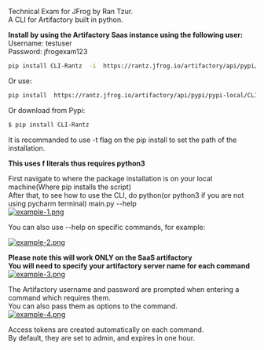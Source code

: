 Technical Exam for JFrog by Ran Tzur.<br>
A CLI for Artifactory built in python.<br>

<b>Install by using the Artifactory Saas instance using the following user:</b><br>
Username: testuser<br>
Password: jfrogexam123
```sh
pip install CLI-Rantz  -i  https://rantz.jfrog.io/artifactory/api/pypi/pypi-local/simple
```

Or use:<br>
```sh
pip install  https://rantz.jfrog.io/artifactory/api/pypi/pypi-local/CLI-Rantz/0.1/CLI-Rantz-0.3.tar.gz
```

Or download from Pypi:<br>
```sh
$ pip install CLI-Rantz
```

It is recommanded to use -t flag on the pip install to set the path of the installation.


<b>This uses f literals thus requires python3</b><br>

First navigate to where the package installation is on your local machine(Where pip installs the script)<br>
After that, to see how to use the CLI, do python(or python3 if you are not using pycharm terminal) main.py --help<br>
[![example-1.png](https://i.postimg.cc/9f3VMzPK/example-1.png)](https://postimg.cc/FYxwCrBV)
<br>

You can also use --help on specific commands, for example:

[![example-2.png](https://i.postimg.cc/7P2h5cfc/example-2.png)](https://postimg.cc/NLQBVd87)
<br>

<b>Please note this will work ONLY on the SaaS artifactory</b><br>
<b>You will need to specify your artifactory server name for each command</b><br>
[![example-3.png](https://i.postimg.cc/15MQXcc2/example-3.png)](https://postimg.cc/TpySHbsJ)
<br>

The Artifactory username and password are prompted when entering a command which requires them.<br>
You can also pass them as options to the command.<br>
[![example-4.png](https://i.postimg.cc/1zLgy943/example-4.png)](https://postimg.cc/NykG4v13)

Access tokens are created automatically on each command.<br>
By default, they are set to admin, and expires in one hour.


